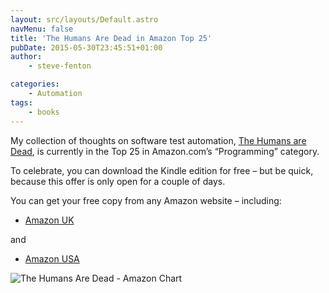 ```yaml
---
layout: src/layouts/Default.astro
navMenu: false
title: 'The Humans Are Dead in Amazon Top 25'
pubDate: 2015-05-30T23:45:51+01:00
author:
    - steve-fenton

categories:
    - Automation
tags:
    - books
---
```


My collection of thoughts on software test automation, [The Humans are Dead](https://www.stevefenton.co.uk/publications/the-humans-are-dead/), is currently in the Top 25 in Amazon.com’s “Programming” category.

To celebrate, you can download the Kindle edition for free – but be quick, because this offer is only open for a couple of days.

You can get your free copy from any Amazon website – including:

- [Amazon UK](http://www.amazon.co.uk/Humans-are-Dead-Software-Automation-ebook/dp/B00WDKOAUQ/)

and

- [Amazon USA](http://www.amazon.com/Humans-are-Dead-Software-Automation-ebook/dp/B00WDKOAUQ/)

![The Humans Are Dead - Amazon Chart](https://www.stevefenton.co.uk/wp-content/uploads/2015/07/amazon.png)